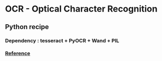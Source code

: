 # OCR - Optical Character Recognition

## Python recipe

### Dependency : tesseract + PyOCR + Wand + PIL

### [Reference](https://kknews.cc/tech/6pjmzm.html)

